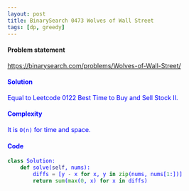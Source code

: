 ```yaml
---
layout: post
title: BinarySearch 0473 Wolves of Wall Street
tags: [dp, greedy]
---
```


#### Problem statement

<a href="https://binarysearch.com/problems/Wolves-of-Wall-Street/"> <font color = blue>https://binarysearch.com/problems/Wolves-of-Wall-Street/

#### Solution
Equal to Leetcode 0122 Best Time to Buy and Sell Stock II.

#### Complexity
It is `O(n)` for time and space.

#### Code
```python
class Solution:
    def solve(self, nums):
        diffs = [y - x for x, y in zip(nums, nums[1:])]
        return sum(max(0, x) for x in diffs)
```
